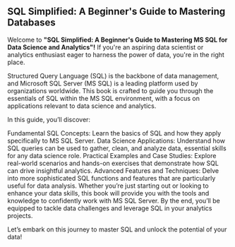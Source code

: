 ## SQL Simplified: A Beginner's Guide to Mastering Databases

Welcome to  **"SQL Simplified: A Beginner's Guide to Mastering MS SQL for Data Science and Analytics"!**  If you're an aspiring data scientist or analytics enthusiast eager to harness the power of data, you're in the right place.

Structured Query Language (SQL) is the backbone of data management, and Microsoft SQL Server (MS SQL) is a leading platform used by organizations worldwide. This book is crafted to guide you through the essentials of SQL within the MS SQL environment, with a focus on applications relevant to data science and analytics.

In this guide, you’ll discover:

Fundamental SQL Concepts: Learn the basics of SQL and how they apply specifically to MS SQL Server.
Data Science Applications: Understand how SQL queries can be used to gather, clean, and analyze data, essential skills for any data science role.
Practical Examples and Case Studies: Explore real-world scenarios and hands-on exercises that demonstrate how SQL can drive insightful analytics.
Advanced Features and Techniques: Delve into more sophisticated SQL functions and features that are particularly useful for data analysis.
Whether you’re just starting out or looking to enhance your data skills, this book will provide you with the tools and knowledge to confidently work with MS SQL Server. By the end, you’ll be equipped to tackle data challenges and leverage SQL in your analytics projects.

Let’s embark on this journey to master SQL and unlock the potential of your data!

